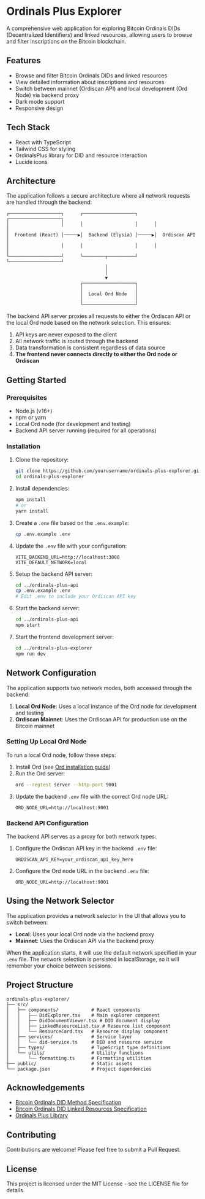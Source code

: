 # Ordinals Plus Explorer

A comprehensive web application for exploring Bitcoin Ordinals DIDs (Decentralized Identifiers) and linked resources, allowing users to browse and filter inscriptions on the Bitcoin blockchain.

## Features

- Browse and filter Bitcoin Ordinals DIDs and linked resources
- View detailed information about inscriptions and resources
- Switch between mainnet (Ordiscan API) and local development (Ord Node) via backend proxy
- Dark mode support
- Responsive design

## Tech Stack

- React with TypeScript
- Tailwind CSS for styling
- OrdinalsPlus library for DID and resource interaction
- Lucide icons

## Architecture

The application follows a secure architecture where all network requests are handled through the backend:

```
┌───────────────────┐      ┌───────────────────┐      ┌───────────────────┐
│                   │      │                   │      │                   │
│  Frontend (React) │─────▶│  Backend (Elysia) │─────▶│  Ordiscan API     │
│                   │      │                   │      │                   │
└───────────────────┘      └────────┬──────────┘      └───────────────────┘
                                    │
                                    │
                                    ▼
                           ┌───────────────────┐
                           │                   │
                           │  Local Ord Node   │
                           │                   │
                           └───────────────────┘
```

The backend API server proxies all requests to either the Ordiscan API or the local Ord node based on the network selection. This ensures:

1. API keys are never exposed to the client
2. All network traffic is routed through the backend
3. Data transformation is consistent regardless of data source
4. **The frontend never connects directly to either the Ord node or Ordiscan**

## Getting Started

### Prerequisites

- Node.js (v16+)
- npm or yarn
- Local Ord node (for development and testing)
- Backend API server running (required for all operations)

### Installation

1. Clone the repository:
   ```bash
   git clone https://github.com/yourusername/ordinals-plus-explorer.git
   cd ordinals-plus-explorer
   ```

2. Install dependencies:
   ```bash
   npm install
   # or
   yarn install
   ```

3. Create a `.env` file based on the `.env.example`:
   ```bash
   cp .env.example .env
   ```

4. Update the `.env` file with your configuration:
   ```
   VITE_BACKEND_URL=http://localhost:3000
   VITE_DEFAULT_NETWORK=local
   ```

5. Setup the backend API server:
   ```bash
   cd ../ordinals-plus-api
   cp .env.example .env
   # Edit .env to include your Ordiscan API key
   ```

6. Start the backend server:
   ```bash
   cd ../ordinals-plus-api
   npm start
   ```

7. Start the frontend development server:
   ```bash
   cd ../ordinals-plus-explorer
   npm run dev
   ```

## Network Configuration

The application supports two network modes, both accessed through the backend:

1. **Local Ord Node**: Uses a local instance of the Ord node for development and testing
2. **Ordiscan Mainnet**: Uses the Ordiscan API for production use on the Bitcoin mainnet

### Setting Up Local Ord Node

To run a local Ord node, follow these steps:

1. Install Ord (see [Ord installation guide](https://github.com/ordinals/ord))
2. Run the Ord server:
   ```bash
   ord --regtest server --http-port 9001
   ```
3. Update the backend `.env` file with the correct Ord node URL:
   ```
   ORD_NODE_URL=http://localhost:9001
   ```

### Backend API Configuration

The backend API serves as a proxy for both network types:

1. Configure the Ordiscan API key in the backend `.env` file:
   ```
   ORDISCAN_API_KEY=your_ordiscan_api_key_here
   ```

2. Configure the Ord node URL in the backend `.env` file:
   ```
   ORD_NODE_URL=http://localhost:9001
   ```

## Using the Network Selector

The application provides a network selector in the UI that allows you to switch between:

- **Local**: Uses your local Ord node via the backend proxy
- **Mainnet**: Uses the Ordiscan API via the backend proxy

When the application starts, it will use the default network specified in your `.env` file. The network selection is persisted in localStorage, so it will remember your choice between sessions.

## Project Structure

```
ordinals-plus-explorer/
├── src/
│   ├── components/            # React components
│   │   ├── DidExplorer.tsx    # Main explorer component
│   │   ├── DidDocumentViewer.tsx # DID document display
│   │   ├── LinkedResourceList.tsx # Resource list component
│   │   └── ResourceCard.tsx   # Resource display component
│   ├── services/              # Service layer
│   │   └── did-service.ts     # DID and resource service
│   ├── types/                 # TypeScript type definitions
│   └── utils/                 # Utility functions
│       └── formatting.ts      # Formatting utilities
├── public/                    # Static assets
└── package.json               # Project dependencies
```

## Acknowledgements

- [Bitcoin Ordinals DID Method Specification](https://identity.foundation/labs-ordinals-plus/btco-did-method)
- [Bitcoin Ordinals DID Linked Resources Specification](https://identity.foundation/labs-ordinals-plus/btco-did-linked-resources)
- [Ordinals Plus Library](https://github.com/yourname/ordinalsplus)

## Contributing

Contributions are welcome! Please feel free to submit a Pull Request.

## License

This project is licensed under the MIT License - see the LICENSE file for details.
